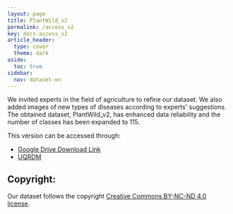 ```yaml
---
layout: page
title: PlantWild_v2
permalink: /access_v2
key: docs-access_v2
article_header:
  type: cover
  theme: dark
aside:
  toc: true
sidebar:
  nav: dataset-en
---
```



We invited experts in the field of agriculture to refine our dataset.
We also added images of new types of diseases according to experts' suggestions.
The obtained dataset, PlantWild_v2, has enhanced data reliability and the number of classes has been expanded to 115.

This version can be accessed through:

* [Google Drive Download Link](https://drive.google.com/file/d/1wJEMRaNNuYGDqq2IQraQVtkCRHTOIDLD/view?usp=drive_link)
* [UQRDM](https://cloud.rdm.uq.edu.au/index.php/s/8PyLeJtPdcS6EsB)


## Copyright:

Our dataset follows the copyright [Creative Commons BY-NC-ND 4.0 license](https://creativecommons.org/licenses/by-nc-nd/4.0/).

